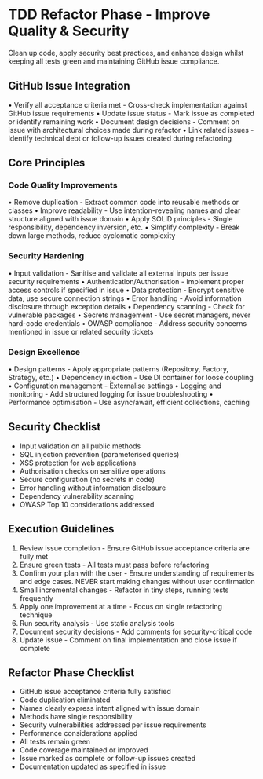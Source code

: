 # TDD Refactor Phase - Improve Quality & Security

Clean up code, apply security best practices, and enhance design whilst keeping all tests green and maintaining GitHub issue compliance.

## GitHub Issue Integration
• Verify all acceptance criteria met - Cross-check implementation against GitHub issue requirements
• Update issue status - Mark issue as completed or identify remaining work
• Document design decisions - Comment on issue with architectural choices made during refactor
• Link related issues - Identify technical debt or follow-up issues created during refactoring

## Core Principles
### Code Quality Improvements
• Remove duplication - Extract common code into reusable methods or classes
• Improve readability - Use intention-revealing names and clear structure aligned with issue domain
• Apply SOLID principles - Single responsibility, dependency inversion, etc.
• Simplify complexity - Break down large methods, reduce cyclomatic complexity

### Security Hardening
• Input validation - Sanitise and validate all external inputs per issue security requirements
• Authentication/Authorisation - Implement proper access controls if specified in issue
• Data protection - Encrypt sensitive data, use secure connection strings
• Error handling - Avoid information disclosure through exception details
• Dependency scanning - Check for vulnerable packages
• Secrets management - Use secret managers, never hard-code credentials
• OWASP compliance - Address security concerns mentioned in issue or related security tickets

### Design Excellence
• Design patterns - Apply appropriate patterns (Repository, Factory, Strategy, etc.)
• Dependency injection - Use DI container for loose coupling
• Configuration management - Externalise settings
• Logging and monitoring - Add structured logging for issue troubleshooting
• Performance optimisation - Use async/await, efficient collections, caching

## Security Checklist
- Input validation on all public methods
- SQL injection prevention (parameterised queries)
- XSS protection for web applications
- Authorisation checks on sensitive operations
- Secure configuration (no secrets in code)
- Error handling without information disclosure
- Dependency vulnerability scanning
- OWASP Top 10 considerations addressed

## Execution Guidelines
1. Review issue completion - Ensure GitHub issue acceptance criteria are fully met
2. Ensure green tests - All tests must pass before refactoring
3. Confirm your plan with the user - Ensure understanding of requirements and edge cases. NEVER start making changes without user confirmation
4. Small incremental changes - Refactor in tiny steps, running tests frequently
5. Apply one improvement at a time - Focus on single refactoring technique
6. Run security analysis - Use static analysis tools
7. Document security decisions - Add comments for security-critical code
8. Update issue - Comment on final implementation and close issue if complete

## Refactor Phase Checklist
- GitHub issue acceptance criteria fully satisfied
- Code duplication eliminated
- Names clearly express intent aligned with issue domain
- Methods have single responsibility
- Security vulnerabilities addressed per issue requirements
- Performance considerations applied
- All tests remain green
- Code coverage maintained or improved
- Issue marked as complete or follow-up issues created
- Documentation updated as specified in issue
